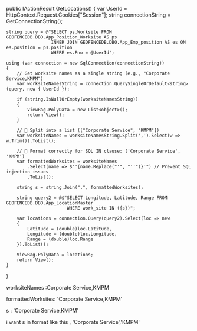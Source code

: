 
public IActionResult GetLocations()
{
    var UserId = HttpContext.Request.Cookies["Session"];
    string connectionString = GetConnectionString();

    string query = @"SELECT ps.Worksite FROM GEOFENCEDB.DBO.App_Position_Worksite AS ps 
                     INNER JOIN GEOFENCEDB.DBO.App_Emp_position AS es ON es.position = ps.position 
                     WHERE es.Pno = @UserId";

    using (var connection = new SqlConnection(connectionString))
    {
        // Get worksite names as a single string (e.g., "Corporate Service,KMPM")
        var worksiteNamesString = connection.QuerySingleOrDefault<string>(query, new { UserId });

        if (string.IsNullOrEmpty(worksiteNamesString)) 
        {
            ViewBag.PolyData = new List<object>();
            return View();
        }

        // 🔹 Split into a list (["Corporate Service", "KMPM"])
        var worksiteNames = worksiteNamesString.Split(',').Select(w => w.Trim()).ToList();

        // 🔹 Format correctly for SQL IN clause: ('Corporate Service', 'KMPM')
        var formattedWorksites = worksiteNames
            .Select(name => $"'{name.Replace("'", "''")}'") // Prevent SQL injection issues
            .ToList();

        string s = string.Join(",", formattedWorksites);

        string query2 = @$"SELECT Longitude, Latitude, Range FROM GEOFENCEDB.DBO.App_LocationMaster 
                           WHERE work_site IN ({s})";

        var locations = connection.Query(query2).Select(loc => new
        {
            Latitude = (double)loc.Latitude,
            Longitude = (double)loc.Longitude,
            Range = (double)loc.Range
        }).ToList();

        ViewBag.PolyData = locations;
        return View();
    }
}



worksiteNames :Corporate Service,KMPM


formattedWorksites: 'Corporate Service,KMPM'

s : 'Corporate Service,KMPM'

i want s in format like this , 'Corporate Service','KMPM'
